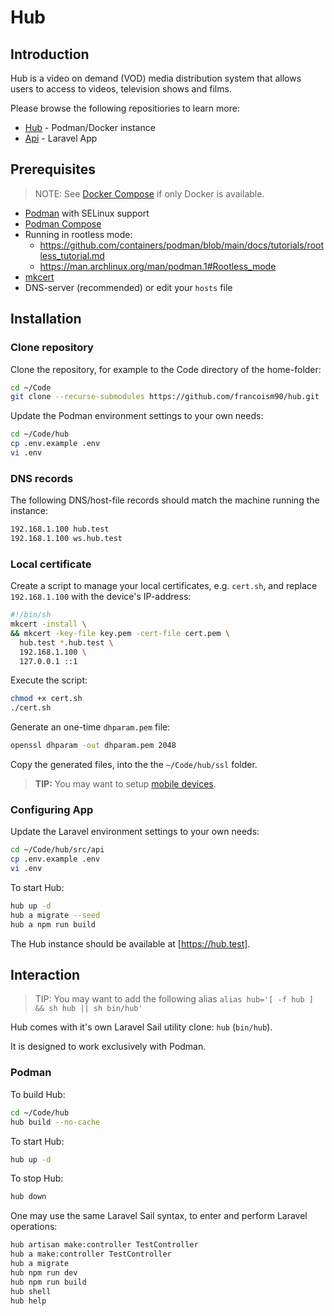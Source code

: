 # Hub

## Introduction

Hub is a video on demand (VOD) media distribution system that allows users to access to videos, television shows and films.

Please browse the following repositiories to learn more:

- [Hub](https://github.com/francoism90/hub) - Podman/Docker instance
- [Api](https://github.com/francoism90/hub-api) - Laravel App

## Prerequisites

> NOTE: See [Docker Compose](https://github.com/francoism90/hub/wiki/Docker-Compose) if only Docker is available.

- [Podman](https://podman.io/) with SELinux support
- [Podman Compose](https://github.com/containers/podman-compose)
- Running in rootless mode:
  - <https://github.com/containers/podman/blob/main/docs/tutorials/rootless_tutorial.md>
  - <https://man.archlinux.org/man/podman.1#Rootless_mode>
- [mkcert](https://github.com/FiloSottile/mkcert)
- DNS-server (recommended) or edit your `hosts` file

## Installation

### Clone repository

Clone the repository, for example to the Code directory of the home-folder:

```bash
cd ~/Code
git clone --recurse-submodules https://github.com/francoism90/hub.git
```

Update the Podman environment settings to your own needs:

```bash
cd ~/Code/hub
cp .env.example .env
vi .env
```

### DNS records

The following DNS/host-file records should match the machine running the instance:

```md
192.168.1.100 hub.test
192.168.1.100 ws.hub.test
```

### Local certificate

Create a script to manage your local certificates, e.g. `cert.sh`, and replace `192.168.1.100` with the device's IP-address:

```bash
#!/bin/sh
mkcert -install \
&& mkcert -key-file key.pem -cert-file cert.pem \
  hub.test *.hub.test \
  192.168.1.100 \
  127.0.0.1 ::1
```

Execute the script:

```bash
chmod +x cert.sh
./cert.sh
```

Generate an one-time `dhparam.pem` file:

```bash
openssl dhparam -out dhparam.pem 2048
```

Copy the generated files, into the the `~/Code/hub/ssl` folder.

> **TIP:** You may want to setup [mobile devices](https://github.com/FiloSottile/mkcert#mobile-devices).

### Configuring App

Update the Laravel environment settings to your own needs:

```bash
cd ~/Code/hub/src/api
cp .env.example .env
vi .env
```

To start Hub:

```bash
hub up -d
hub a migrate --seed
hub a npm run build
```

The Hub instance should be available at [https://hub.test].

## Interaction

> TIP: You may want to add the following alias `alias hub='[ -f hub ] && sh hub || sh bin/hub'`

Hub comes with it's own Laravel Sail utility clone: `hub` (`bin/hub`).

It is designed to work exclusively with Podman.

### Podman

To build Hub:

```bash
cd ~/Code/hub
hub build --no-cache
```

To start Hub:

```bash
hub up -d
```

To stop Hub:

```bash
hub down
```

One may use the same Laravel Sail syntax, to enter and perform Laravel operations:

```bash
hub artisan make:controller TestController
hub a make:controller TestController
hub a migrate
hub npm run dev
hub npm run build
hub shell
hub help
```
